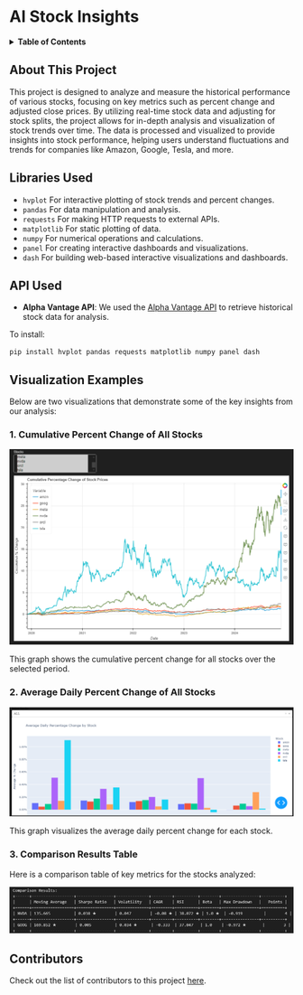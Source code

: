 # AI Stock Insights

<details>
  <summary><strong>Table of Contents</strong></summary>
  
  - [About This Project](#about-this-project)
  - [Libraries Used](#libraries-used)
  - [Visualization Examples](#visualization-examples)
  - [Contributors](#contributors)

</details>


## About This Project

This project is designed to analyze and measure the historical performance of various stocks, focusing on key metrics such as percent change and adjusted close prices. By utilizing real-time stock data and adjusting for stock splits, the project allows for in-depth analysis and visualization of stock trends over time. The data is processed and visualized to provide insights into stock performance, helping users understand fluctuations and trends for companies like Amazon, Google, Tesla, and more.

## Libraries Used

- `hvplot` For interactive plotting of stock trends and percent changes.
- `pandas` For data manipulation and analysis.
- `requests` For making HTTP requests to external APIs.
- `matplotlib` For static plotting of data.
- `numpy` For numerical operations and calculations.
- `panel` For creating interactive dashboards and visualizations.
- `dash` For building web-based interactive visualizations and dashboards.

## API Used

- **Alpha Vantage API**: We used the [Alpha Vantage API](https://www.alphavantage.co/documentation/) to retrieve historical stock data for analysis.



To install:

```
pip install hvplot pandas requests matplotlib numpy panel dash
```

## Visualization Examples

Below are two visualizations that demonstrate some of the key insights from our analysis:

### 1. Cumulative Percent Change of All Stocks

![Cumulative Percent Change](assets/cumulative.png)

This graph shows the cumulative percent change for all stocks over the selected period.

### 2. Average Daily Percent Change of All Stocks

![Average Daily Percent Change](assets/daily.png)

This graph visualizes the average daily percent change for each stock.

### 3. Comparison Results Table

Here is a comparison table of key metrics for the stocks analyzed:

![Comparison Results Table](assets/compare.png)

## Contributors

Check out the list of contributors to this project [here](https://github.com/srourdanny/stock_analysis/graphs/contributors).

